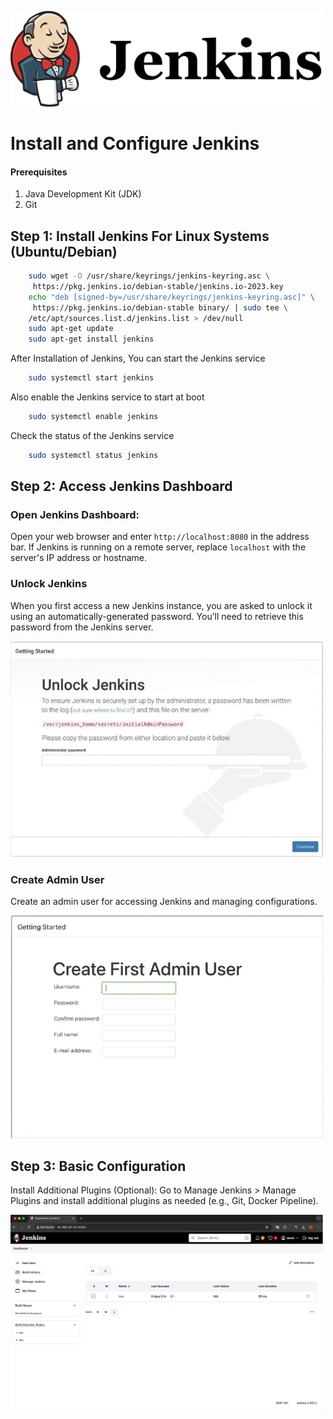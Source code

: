 <p align="left">
 <img width="500px" src="jenkins-logo.png" alt="qr"/>
</p>

# Install and Configure Jenkins

 #### Prerequisites
 1. Java Development Kit (JDK)
 2. Git

 ## Step 1: Install Jenkins For Linux Systems (Ubuntu/Debian)

```sh
    sudo wget -O /usr/share/keyrings/jenkins-keyring.asc \
     https://pkg.jenkins.io/debian-stable/jenkins.io-2023.key
    echo "deb [signed-by=/usr/share/keyrings/jenkins-keyring.asc]" \
     https://pkg.jenkins.io/debian-stable binary/ | sudo tee \
    /etc/apt/sources.list.d/jenkins.list > /dev/null
    sudo apt-get update
    sudo apt-get install jenkins
```
After Installation of Jenkins, You can start the Jenkins service
```sh
    sudo systemctl start jenkins
```
Also enable the Jenkins service to start at boot
```sh
    sudo systemctl enable jenkins
```
Check the status of the Jenkins service
```sh
    sudo systemctl status jenkins
```

## Step 2: Access Jenkins Dashboard

### Open Jenkins Dashboard: 
Open your web browser and enter `http://localhost:8080` in the address bar. If Jenkins is running on a remote server, replace `localhost` with the server's IP address or hostname.

### Unlock Jenkins
When you first access a new Jenkins instance, you are asked to unlock it using an automatically-generated password. You’ll need to retrieve this password from the Jenkins server.
<p align="left">
 <img width="500px" src="unlock.png" alt="qr"/>
</p>

### Create Admin User
Create an admin user for accessing Jenkins and managing configurations.
<p align="left">
 <img width="500px" src="admin.png" alt="qr"/>
</p>

## Step 3: Basic Configuration

Install Additional Plugins (Optional): Go to Manage Jenkins > Manage Plugins and install additional plugins as needed (e.g., Git, Docker Pipeline).

<p align="left">
 <img width="500px" src="jenkins.png" alt="qr"/>
</p>